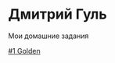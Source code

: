 # Дмитрий Гуль
Мои домашние задания

[#1 Golden](https://guldmytro.github.io/Golden/ "Мой первый сайт из PSD шаблона")
